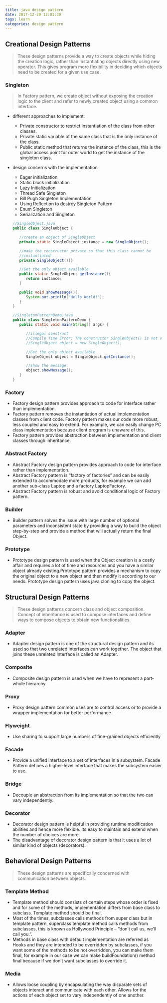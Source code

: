 ```yaml
---
title: java design pattern
date: 2017-12-20 12:01:30
tags: learn
categories: design pattern
---
```


## Creational Design Patterns

> These design patterns provide a way to create objects while hiding the creation logic, rather than instantiating objects directly using new operator. This gives program more flexibility in deciding which objects need to be created for a given use case.

### Singleton

> In Factory pattern, we create object without exposing the creation logic to the client and refer to newly created object using a common interface.

- different approaches to implement:
  - Private constructor to restrict instantiation of the class from other classes.
  - Private static variable of the same class that is the only instance of the class.
  - Public static method that returns the instance of the class, this is the global access point for outer world to get the instance of the singleton class.

- design concerns with the implementation
  - Eager initialization
  - Static block initialization
  - Lazy Initialization
  - Thread Safe Singleton
  - Bill Pugh Singleton Implementation
  - Using Reflection to destroy Singleton Pattern
  - Enum Singleton
  - Serialization and Singleton

  ```java
  //SingleObject.java
  public class SingleObject {
  
     //create an object of SingleObject
     private static SingleObject instance = new SingleObject();
  
     //make the constructor private so that this class cannot be
     //instantiated
     private SingleObject(){}
  
     //Get the only object available
     public static SingleObject getInstance(){
        return instance;
     }
  
     public void showMessage(){
        System.out.println("Hello World!");
     }
  }
  
  //SingletonPatternDemo.java
  public class SingletonPatternDemo {
     public static void main(String[] args) {
  
        //illegal construct
        //Compile Time Error: The constructor SingleObject() is not visible
        //SingleObject object = new SingleObject();
  
        //Get the only object available
        SingleObject object = SingleObject.getInstance();
  
        //show the message
        object.showMessage();
     }
  }
  ```

  

### Factory

- Factory design pattern provides approach to code for interface rather than implementation.
- Factory pattern removes the instantiation of actual implementation classes from client code. Factory pattern makes our code more robust, less coupled and easy to extend. For example, we can easily change PC class implementation because client program is unaware of this.
- Factory pattern provides abstraction between implementation and client classes through inheritance.

### Abstract Factory

- Abstract Factory design pattern provides approach to code for interface rather than implementation.
- Abstract Factory pattern is “factory of factories” and can be easily extended to accommodate more products, for example we can add another sub-class Laptop and a factory LaptopFactory.
- Abstract Factory pattern is robust and avoid conditional logic of Factory pattern.

### Builder

- Builder pattern solves the issue with large number of optional parameters and inconsistent state by providing a way to build the object step-by-step and provide a method that will actually return the final Object.

### Prototype

- Prototype design pattern is used when the Object creation is a costly affair and requires a lot of time and resources and you have a similar object already existing.Prototype pattern provides a mechanism to copy the original object to a new object and then modify it according to our needs. Prototype design pattern uses java cloning to copy the object.

## Structural Design Patterns

> These design patterns concern class and object composition. Concept of inheritance is used to compose interfaces and define ways to compose objects to obtain new functionalities.

### Adapter

- Adapter design pattern is one of the structural design pattern and its used so that two unrelated interfaces can work together. The object that joins these unrelated interface is called an Adapter.

### Composite

- Composite design pattern is used when we have to represent a part-whole hierarchy.

### Proxy

- Proxy design pattern common uses are to control access or to provide a wrapper implementation for better performance.

### Flyweight

- Use sharing to support large numbers of fine-grained objects efficiently

### Facade

- Provide a unified interface to a set of interfaces in a subsystem. Facade Pattern defines a higher-level interface that makes the subsystem easier to use.

### Bridge

- Decouple an abstraction from its implementation so that the two can vary independently.

### Decorator

- Decorator design pattern is helpful in providing runtime modification abilities and hence more flexible. Its easy to maintain and extend when the number of choices are more.
- The disadvantage of decorator design pattern is that it uses a lot of similar kind of objects (decorators).

## Behavioral Design Patterns

> These design patterns are specifically concerned with communication between objects.

### Template Method

- Template method should consists of certain steps whose order is fixed and for some of the methods, implementation differs from base class to subclass. Template method should be final.
- Most of the times, subclasses calls methods from super class but in template pattern, superclass template method calls methods from subclasses, this is known as Hollywood Principle – “don’t call us, we’ll call you.”.
- Methods in base class with default implementation are referred as Hooks and they are intended to be overridden by subclasses, if you want some of the methods to be not overridden, you can make them final, for example in our case we can make buildFoundation() method final because if we don’t want subclasses to override it.

### Media

- Allows loose coupling by encapsulating the way disparate sets of objects interact and communicate with each other. Allows for the actions of each object set to vary independently of one another.